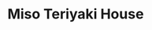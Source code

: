 ---
layout: place
title: "Miso Teriyaki House"
permalink: /tennessee/elizabethton/miso-teriyaki-house.html
stateAbbr: TN
stateName: Tennessee
cityName: Elizabethton
place_id: ChIJVbN-MuF_WogRr0HK-4GMD3k
photos:
  - name: >-
      places/ChIJVbN-MuF_WogRr0HK-4GMD3k/photos/AUy1YQ04mNHYKCl_atUXrjUD96J7jP8_vXKCJBvZUUm9RrPvZW5D4J0j7I-wN32ekjUx0Ky4-6WiPgGe_R8kRD97_QyzNzcRSw57TPwxs9wIGHVkA439Vm7hP4Vhj58GwNz-PA_j7Ct2djURWxJ0Cil7oAh-l_oFb5YyXIvPFtJJux3CIOwRMRBn7_cAXBsUlrZVXYOWZJ6gnY517bnCML5reuKZdSNxYZU0BPZIdAHHH4Pw5AI4YZPGSknjdiWy3sBg3lu3TZ0WgDHurGQFJASiLW_83ERUu1GY0teWtHNsFzspjJi7mtZxvQAM0aoJpJvRKxaT6mu-k972cFYNXNRwZTuUuAJtrvmq7LyZxWz6S59Q2FYCml6d12imFaXUYiwc78n3CwY995Rm_k1lGZzJbPUaOFbEGMSQlwx7vU39oF25ug
    widthPx: 4032
    heightPx: 3024
    authorAttributions:
      - displayName: Eric Williams
        uri: https://maps.google.com/maps/contrib/115706638908178239154
        photoUri: >-
          https://lh3.googleusercontent.com/a/ACg8ocIZcoue1ceTmrSjYtvaoj1ackcIyukICSqsMbQcwFza0tcwgA=s100-p-k-no-mo
    flagContentUri: >-
      https://www.google.com/local/imagery/report/?cb_client=maps_api_places.places_api&image_key=!1e10!2sCIHM0ogKEICAgMDw3YyufQ&hl=en-US
    googleMapsUri: >-
      https://www.google.com/maps/place//data=!3m4!1e2!3m2!1sCIHM0ogKEICAgMDw3YyufQ!2e10!4m2!3m1!1s0x885a7fe1327eb355:0x790f8c81fbca41af
  - name: >-
      places/ChIJVbN-MuF_WogRr0HK-4GMD3k/photos/AUy1YQ1zyywScdqUCUMuW66WFTB4-MvJuqZUH4Pm31SwEAYqGq2-QOyxjZ245Kcnzbg7V11k7YDR3KL0frao1csRMYD6v_lSZ2GHuZSup6wZtONbCWIsy97VMaHUMH-fyWlJtxEZvf9S8mIBXqF6Tmz2Rh5wT3nezvwf-GeLdH-7SQ6RG7R5HjAWNURD5tREj8fLkDfoKG1dj42I9mXNh2MGSZ_5oTcmmYTdXnMHrIh_4QSOvFCB6YJ6jYxv5ifZUHT6rII2qfbBxF-jTMQJRo2pwr7MAgQYnAKVLuV5EhlCmUQBXgyvo-hR-H95JQCqe1hJCVDG0Jx9AK2FZHyHdEtUMIQNWqh_uJkl0lP5X6lcU4zj6oNuTs4zlXhUDlz_gepJNyCwyzIv6ZtUlm5KLZXIsajTgay5N7x50U0RLODcJP52KzVg
    widthPx: 4800
    heightPx: 3600
    authorAttributions:
      - displayName: Noble Mcgregor
        uri: https://maps.google.com/maps/contrib/105829877957433523616
        photoUri: >-
          https://lh3.googleusercontent.com/a-/ALV-UjV-s4k8_1trmBHSvzjM8mn0xgvyNREHNaO-XIokZCBmsw4IkxCdTA=s100-p-k-no-mo
    flagContentUri: >-
      https://www.google.com/local/imagery/report/?cb_client=maps_api_places.places_api&image_key=!1e10!2sCIHM0ogKEICAgICa6ubH7QE&hl=en-US
    googleMapsUri: >-
      https://www.google.com/maps/place//data=!3m4!1e2!3m2!1sCIHM0ogKEICAgICa6ubH7QE!2e10!4m2!3m1!1s0x885a7fe1327eb355:0x790f8c81fbca41af
  - name: >-
      places/ChIJVbN-MuF_WogRr0HK-4GMD3k/photos/AUy1YQ3i3mVC0SX7E06j7DqEnBkW1bOryyM2zkHm0uzQLNK_v-49DErMAA0WepTWYdAyq-m3A4u408r3ytmq2MVM6UurbEnUjwVfvBcp24hr0BKGe9aYlPJAPIOr_DGpsMzrrtVAM7sVoOSw0PILYpThS-eJ9L6ty8cYCQ94KHjNPKSZuTUzWuCJLTfhpqv-kGGKdIiugJaFyfBNFWVju8AH1SslLQVN7_Ax8D0kN-pdYt_CMPN23VSAQxwSQw8jvs7TZTSVJUvsVPKNN0p2CMn2DxEUHDqvq9ggeNFHMwpURtRp-p0ILEz8qCTItvMrkQ34lJxd9R7kQR9vgwnsvlJyYLi0uxNOgrqjOs8gqY6He6Wy7LJi0pfTeFCjQ6qAN291vT6j5ScIA_IDPHvQILo2ipHedBVwbWDxnighebb0B5_QSw
    widthPx: 4000
    heightPx: 3000
    authorAttributions:
      - displayName: Natasha Bice
        uri: https://maps.google.com/maps/contrib/111731040762164117669
        photoUri: >-
          https://lh3.googleusercontent.com/a-/ALV-UjXfFjcFAa4eV39QeDG2oTsq_J7FL7zqOI6XpJf-NJVqGyvXQPE=s100-p-k-no-mo
    flagContentUri: >-
      https://www.google.com/local/imagery/report/?cb_client=maps_api_places.places_api&image_key=!1e10!2sCIHM0ogKEICAgICrhdn1OQ&hl=en-US
    googleMapsUri: >-
      https://www.google.com/maps/place//data=!3m4!1e2!3m2!1sCIHM0ogKEICAgICrhdn1OQ!2e10!4m2!3m1!1s0x885a7fe1327eb355:0x790f8c81fbca41af
  - name: >-
      places/ChIJVbN-MuF_WogRr0HK-4GMD3k/photos/AUy1YQ2dBMEvhda9_yxy8eHGfiTrUj9a5Y1uwiSn6LBOFRdtsObyeWbVp6a-68Bf91QvuTP5hJugaqUonX6BpH0uGhUgpC6SeNb4ljlGx7QBkh0WwD7fQKyqx1_WlN7A_cvueZMf-Pf-m1QxnKf8ywZuNzJufWs7swtGpWwy5zJLt3JBEn1U7Mn0775V-lFURiGU2jOEncX1ZUMPo2HTgvFmq90UGpnxuolqiUkpSA2-gIpoCAQv2HW5AeSyL64a8HtVVbpuCXaQj3aY_F4UJYuP94wfCILyTKQDV7xXWEo0KIebT4bnnSbyyQ562_FlBjMXdcvIOsy6Jof9jegBNmh1EYUtxHfKnFKKUg9t7OllSZDUqCazJEed9A6ckAONxutdaKYq8R_aX1WUyITJNqvJwjq791oaV_H7cuk7a4iQT2Y
    widthPx: 1242
    heightPx: 2208
    authorAttributions:
      - displayName: Hailie Rose
        uri: https://maps.google.com/maps/contrib/101763527568542658077
        photoUri: >-
          https://lh3.googleusercontent.com/a-/ALV-UjUhDuPGQvzQp2Lud8tOJNdTYz-veAiYgoEZ1cavUqoqBw9psL3M=s100-p-k-no-mo
    flagContentUri: >-
      https://www.google.com/local/imagery/report/?cb_client=maps_api_places.places_api&image_key=!1e10!2sCIHM0ogKEICAgIC33rLZag&hl=en-US
    googleMapsUri: >-
      https://www.google.com/maps/place//data=!3m4!1e2!3m2!1sCIHM0ogKEICAgIC33rLZag!2e10!4m2!3m1!1s0x885a7fe1327eb355:0x790f8c81fbca41af
  - name: >-
      places/ChIJVbN-MuF_WogRr0HK-4GMD3k/photos/AUy1YQ3El3EeC9NgVK-I0Q7RhMhstGls7hBTzrMYBYaJlAQBdHoPKM3mRNTlxlgJXMcirDUoqo7lfp76tWMbcTgUzs_dFVz598uR7vWOGQY2xIXgnud24DiY5uox6x8ziLwdhKhhPps0V70-iXEdtUI0yI6awMqvwIZckC5b3N5i-osU5Rl0BJvzC1L73w49NiI8WiqK3o-8uyJB-4fIlNQi55MB91MB9MzBrIBB3JwEtBYb7zkgJ44kFQ1xMReOTc326MHFHEZp8Wb7X6PCcMCXgqF98ZVMR4kJZb6fYjLpSjV7eSdMaI_Q6vxny6vojMb0pzfxIW04scefeqdl199LbpEDkhvA6ApQ7w1pfIU691fGz0aJ2VEpczJrqxg8VrKGP0YIJxzt1HU1H1Y9IVzkaMIXiFAzyw7DngwzWpRWilbc7Q
    widthPx: 4000
    heightPx: 3000
    authorAttributions:
      - displayName: Hairy Hider
        uri: https://maps.google.com/maps/contrib/105955016020481381351
        photoUri: >-
          https://lh3.googleusercontent.com/a-/ALV-UjXbo3IwMU9AbWq0uB_KbPVmjIkfDDr01WN_Jqtj8Zp8rAujoyImNw=s100-p-k-no-mo
    flagContentUri: >-
      https://www.google.com/local/imagery/report/?cb_client=maps_api_places.places_api&image_key=!1e10!2sCIHM0ogKEICAgICD_-W0Kw&hl=en-US
    googleMapsUri: >-
      https://www.google.com/maps/place//data=!3m4!1e2!3m2!1sCIHM0ogKEICAgICD_-W0Kw!2e10!4m2!3m1!1s0x885a7fe1327eb355:0x790f8c81fbca41af
  - name: >-
      places/ChIJVbN-MuF_WogRr0HK-4GMD3k/photos/AUy1YQ0ngMeyY4o7a4_6RX1sWA8eMnLDeKxjPOKNtfbmOH8JAcMza-wwbzILOS-3Z7_n3522_nUDXZEAcAR9HUEo8u4PADEfRF67Tj05yD-He9FnmtdOmUIC7vp1y-h1inALbTzl8sKq7p_pMWQl8Xl30Hw-j7DZ5EHUZLX0jw3jQYIA8UAX5mr3NIGECKx2F9S_ualUMihvQ-v5yBrGZhRWl46iQm6ji_l00kv7KR7RiyB6x76Tb8Xhoh31HoCgC5jWxC-S-X-B6zjMekbJsNNn8i7zHWkQ52306GeYuPd-sigidz1V-_ztp0WlWsqXf3haEclqtr1FeLYntGJh1s4DSCrGAwbFLZrTNHaxEfFADuuyf9IDKdmoi7LD2wudMb3a27YwYh2k7O26LFLn5PBSYNQTLYOfj2BCBVApcfml_7LrrQgd
    widthPx: 2268
    heightPx: 1955
    authorAttributions:
      - displayName: Ashlee Eggers
        uri: https://maps.google.com/maps/contrib/106261819772089641539
        photoUri: >-
          https://lh3.googleusercontent.com/a-/ALV-UjW6p37Jzyg7UOtcIvUmkixQcnsYXYybrRaStLjCl5CoWsgsInD2Jg=s100-p-k-no-mo
    flagContentUri: >-
      https://www.google.com/local/imagery/report/?cb_client=maps_api_places.places_api&image_key=!1e10!2sCIHM0ogKEICAgMDQ49LZ_AE&hl=en-US
    googleMapsUri: >-
      https://www.google.com/maps/place//data=!3m4!1e2!3m2!1sCIHM0ogKEICAgMDQ49LZ_AE!2e10!4m2!3m1!1s0x885a7fe1327eb355:0x790f8c81fbca41af
  - name: >-
      places/ChIJVbN-MuF_WogRr0HK-4GMD3k/photos/AUy1YQ04fXrp7286_6BQ7VNjdLjlDeSX2Pym8su8gA7InOS1VCLIor48Ax2J67UuqhhuLo4w9jFKd1X9my-cS13lMD3MjnT2YS1t67-7amThP2Qr0NpFlj8G3vjyxBkdYcAofhiY40qVQwoyj0-meoChyY9Zdgiv7c-1GGMa7rbo25lVeSCmhbgMdxYU3DU5q31rlFScAkAlXYbua2yik9y0iLYHK9lz2LFMEJ2enJ9Wr8LKQyjk18zRxgyhIotyYuz0ksDF9lnhKtlzLb-KHYUcGJ3agoUM5N7RbPp84BHeUF9s0MFX8b3eSrNd_-Mo_Zbf9Myguf9dwzZ1PEN51_1_-UIQ6VpzBuQTZkRVRpFLebZmheC4euadLMgN6Y0p95NCsNnQ0DZkSeNtdBt68SdvCyWAzFB_VJAegJ-YLGyjmjGw4A
    widthPx: 3600
    heightPx: 4800
    authorAttributions:
      - displayName: Wes Gibson
        uri: https://maps.google.com/maps/contrib/114462790047041861312
        photoUri: >-
          https://lh3.googleusercontent.com/a-/ALV-UjUjrr75883o-lrzbkUZb_Ugpv64z-T1ReI_LAuUJozbhBZy11s=s100-p-k-no-mo
    flagContentUri: >-
      https://www.google.com/local/imagery/report/?cb_client=maps_api_places.places_api&image_key=!1e10!2sCIHM0ogKEICAgICD38ifMg&hl=en-US
    googleMapsUri: >-
      https://www.google.com/maps/place//data=!3m4!1e2!3m2!1sCIHM0ogKEICAgICD38ifMg!2e10!4m2!3m1!1s0x885a7fe1327eb355:0x790f8c81fbca41af
  - name: >-
      places/ChIJVbN-MuF_WogRr0HK-4GMD3k/photos/AUy1YQ10_nKIPnkO02F_bLUJ2-Sly6OBXDcCdnkQIQwpowHOQRvY4A1Yf5w0O7SD2gRzuFVsP3bn5s8sPqHIxK0B97Pd00MYRaacVeGFEr9X3qXggzJtz9zO4JGxlWzqFzKDx5Qbrn_RLejlGpPEDAjRGAkOvw7AB-FQoar_igOyxWRbybaFua-nEAH4qS1wY8hDL8qiSf_IS5CI0D2BegTNv3Bh1WChw8Eu2yLy2VqyNp6BFA1weFTm3OfLMtRqRSEB5jmWferF9GIoVbvKqy3NNZBoX3A7daCr9XrhIsk_8IxhlGrltZSOnogZfwSjjlAHOE3tCb531fLQWwuFWiQWSPtKVMKjQaLi_ze-x5I8_TQ6mZmnDr0pWuEDbv7Tom74lmL-3yn4aBvK01eg-XbkZKmrzQL3otL2_4RyidAP54EztQc
    widthPx: 4000
    heightPx: 1848
    authorAttributions:
      - displayName: Herve Andrieu
        uri: https://maps.google.com/maps/contrib/103860424887223121539
        photoUri: >-
          https://lh3.googleusercontent.com/a-/ALV-UjWBVGHE8QH1qcumbNCv7yEv4gsBt7y1_KF-1rymodXGb7DRNPtHnw=s100-p-k-no-mo
    flagContentUri: >-
      https://www.google.com/local/imagery/report/?cb_client=maps_api_places.places_api&image_key=!1e10!2sCIHM0ogKEICAgIC3_IbptgE&hl=en-US
    googleMapsUri: >-
      https://www.google.com/maps/place//data=!3m4!1e2!3m2!1sCIHM0ogKEICAgIC3_IbptgE!2e10!4m2!3m1!1s0x885a7fe1327eb355:0x790f8c81fbca41af
  - name: >-
      places/ChIJVbN-MuF_WogRr0HK-4GMD3k/photos/AUy1YQ0XuBYqI1rj-cqY2zCn3s2tFdquWV8UdhXRciAFtGKHkQYJZTcuWm8qwQKNlhNPEriTseeW_fiROkplb5tnfQ0ou34ZFojFHnL1k7V4T5xE7eNBJx872Ruc4u8I_WHw4sgmFgz7xNGE601G1vwMYRBAXCkyA6L49bc3SCxxFkRIqbaJ4ULbeej8l0jyvQb8yjx12lBoB14Z8l7lIERmhlcRDvTNOzY-wSe0oeyEocfVQEIf5KZHRTJ4F0OnzAb4GnEkGG3ndqnZgBfqOrdu55_2_sQRPhfNGu95qh52iEHzcDxSu06Ef3WPjWvm0zQjk1kJijykNu-RpTEocon7uzl_PwFz4hfaF4yzR7FMEGvve_8YUtFkqd0eQOkw_MyDOW-HHz2NzhjSoK7bqM1PPNG6L3mZ-je8bvfmwwUl9wmfg5ac
    widthPx: 3024
    heightPx: 4032
    authorAttributions:
      - displayName: GW Tolley
        uri: https://maps.google.com/maps/contrib/110768499884248111670
        photoUri: >-
          https://lh3.googleusercontent.com/a-/ALV-UjVS5UxCEdiRu8GQPxvSOEi_HM4NmRCeun8cpky8OC3b8gFdyiRL=s100-p-k-no-mo
    flagContentUri: >-
      https://www.google.com/local/imagery/report/?cb_client=maps_api_places.places_api&image_key=!1e10!2sCIHM0ogKEICAgIChp_2AkAE&hl=en-US
    googleMapsUri: >-
      https://www.google.com/maps/place//data=!3m4!1e2!3m2!1sCIHM0ogKEICAgIChp_2AkAE!2e10!4m2!3m1!1s0x885a7fe1327eb355:0x790f8c81fbca41af
  - name: >-
      places/ChIJVbN-MuF_WogRr0HK-4GMD3k/photos/AUy1YQ12wPzlrGaJKGhHVvzCpnuJIn4YMREoIg_A8Ww3mjnvKs3UVNeQL959EykkIRu4Z962ett2xRcppGHwrJFr87q5zKB1jkpXvHQ6VQqJLpekCbIMyx_ieR7YEcIsTyQKP-91-OqMTg_XKM2jqQcgdIU5q3xWrXk5GtII2i_MamyZ4kUhzkBT9YONmv_UixFMDNNaBI-WM3rdW8FIBzWpTEFhqIJgcG3BvMi8SCn4lZSxkluftjkvRQHlgTv0NyjTt6FvMvGM0-8NEkAlaj8v9kVbrgqs_LD10OzOLTe-06tFwQ_KJuR12o_YVLi-LO0iqN92cIbRQxTptLQ7RgaixYgLz2V0-opGNE2033b7DzjtckvLLBWr_t57a2AUH6Rso4KRMClHp0nq6wMZesi9i9LPGtEv_YtLreMONV5O2qF8mwpp
    widthPx: 3024
    heightPx: 4032
    authorAttributions:
      - displayName: Christina Austin
        uri: https://maps.google.com/maps/contrib/114221915610616287517
        photoUri: >-
          https://lh3.googleusercontent.com/a-/ALV-UjVV274T3a36i_OjeM9MgbLYdInXclpN5fdcY4uZouYQb-rO4Fnw=s100-p-k-no-mo
    flagContentUri: >-
      https://www.google.com/local/imagery/report/?cb_client=maps_api_places.places_api&image_key=!1e10!2sCIHM0ogKEICAgIC01OrTvgE&hl=en-US
    googleMapsUri: >-
      https://www.google.com/maps/place//data=!3m4!1e2!3m2!1sCIHM0ogKEICAgIC01OrTvgE!2e10!4m2!3m1!1s0x885a7fe1327eb355:0x790f8c81fbca41af
address: 421 W Elk Ave, Elizabethton, TN 37643, USA
street: 421 W Elk Ave
city: Elizabethton
state: TN
zip: '37643'
country: USA
neighborhood: null
latitude: '36.351790'
longitude: '-82.233181'
accessibility_options:
  wheelchairAccessibleParking: true
  wheelchairAccessibleEntrance: true
  wheelchairAccessibleRestroom: true
  wheelchairAccessibleSeating: true
business_status: OPERATIONAL
name: Miso Teriyaki House
google_maps_links:
  directionsUri: >-
    https://www.google.com/maps/dir//''/data=!4m7!4m6!1m1!4e2!1m2!1m1!1s0x885a7fe1327eb355:0x790f8c81fbca41af!3e0
  placeUri: https://maps.google.com/?cid=8723345493142946223
  writeAReviewUri: >-
    https://www.google.com/maps/place//data=!4m3!3m2!1s0x885a7fe1327eb355:0x790f8c81fbca41af!12e1
  reviewsUri: >-
    https://www.google.com/maps/place//data=!4m4!3m3!1s0x885a7fe1327eb355:0x790f8c81fbca41af!9m1!1b1
  photosUri: >-
    https://www.google.com/maps/place//data=!4m3!3m2!1s0x885a7fe1327eb355:0x790f8c81fbca41af!10e5
primary_type: Japanese Restaurant
opening_hours:
  regular: null
  current: null
secondary_opening_hours:
  regular:
    weekdayDescriptions: null
    type: null
  current:
    weekdayDescriptions: null
    type: null
phone: null
price_level: null
price_range: null
rating: null
rating_count: 0
website: null
description: null
reviews: null
parking_options: null
payment_options: null
allow_dogs: null
curbside_pickup: null
delivery: null
dine_in: null
good_for_children: null
good_for_groups: null
good_for_sports: null
live_music: null
menu_for_children: null
outdoor_seating: null
reservable: null
restroom: null
serves_beer: null
serves_breakfast: null
serves_brunch: null
serves_cocktails: null
serves_coffee: null
serves_dinner: null
serves_dessert: null
serves_lunch: null
serves_vegetarian_food: null
serves_wine: null
takeout: null
slug: Miso-Teriyaki-House

---